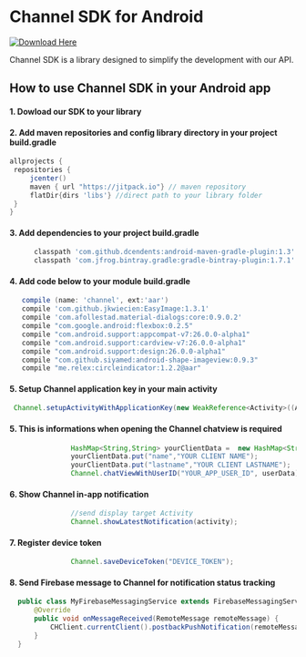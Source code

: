 # Channel SDK for Android

[ ![Download Here]() ](https://s3-us-west-2.amazonaws.com/co.getchannel.builds/android-sdk/channel.aar)

 Channel SDK is a library designed to simplify the development with our API.
 
 ## How to use Channel SDK in your Android app
 
 #### 1. Dowload our SDK to your library 
 
 #### 2. Add maven repositories and config library directory in your project build.gradle 
   ```gradle
allprojects {
    repositories {
        jcenter()
        maven { url "https://jitpack.io"} // maven repository
        flatDir{dirs 'libs'} //direct path to your library folder
    }
}
```

 #### 3. Add dependencies to your project build.gradle
  ```gradle
        classpath 'com.github.dcendents:android-maven-gradle-plugin:1.3'
        classpath 'com.jfrog.bintray.gradle:gradle-bintray-plugin:1.7.1'
```

#### 4. Add code below to your module build.gradle
 ```gradle
    compile (name: 'channel', ext:'aar')
    compile 'com.github.jkwiecien:EasyImage:1.3.1'
    compile 'com.afollestad.material-dialogs:core:0.9.0.2'
    compile "com.google.android:flexbox:0.2.5"
    compile "com.android.support:appcompat-v7:26.0.0-alpha1"
    compile "com.android.support:cardview-v7:26.0.0-alpha1"
    compile "com.android.support:design:26.0.0-alpha1"
    compile "com.github.siyamed:android-shape-imageview:0.9.3"
    compile "me.relex:circleindicator:1.2.2@aar"
```

#### 5. Setup Channel application key in your main activity
 ```java
  Channel.setupActivityWithApplicationKey(new WeakReference<Activity>((Activity)this),"YOUR_APPLICAION_KEY");
 ```
 
 #### 5. This is informations when opening the Channel chatview is required
 ```java
                HashMap<String,String> yourClientData =  new HashMap<String,String>();
                yourClientData.put("name","YOUR CLIENT NAME");
                yourClientData.put("lastname","YOUR CLIENT LASTNAME");
                Channel.chatViewWithUserID("YOUR_APP_USER_ID", userData);
 ```
 
#### 6. Show Channel in-app notification
 ```java
                //send display target Activity
                Channel.showLatestNotification(activity);
 ```
 
#### 7. Register device token 
 ```java
                Channel.saveDeviceToken("DEVICE_TOKEN");
 ```
 

#### 8. Send Firebase message to Channel for notification status tracking 
 ```java
   public class MyFirebaseMessagingService extends FirebaseMessagingService {
       @Override
       public void onMessageReceived(RemoteMessage remoteMessage) {
           CHClient.currentClient().postbackPushNotification(remoteMessage.getData());
       }
   }
 ```
 
 
